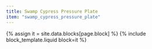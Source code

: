 ```yaml
---
title: Swamp Cypress Pressure Plate
item: "swamp_cypress_pressure_plate"
---
```


{% assign it = site.data.blocks[page.block] %}
{% include block_template.liquid block=it %}

